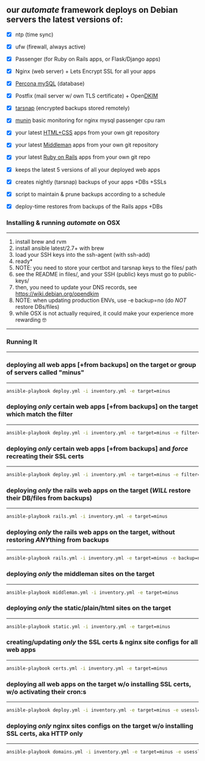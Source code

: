 ## our *automate* framework deploys on Debian servers the latest versions of:

- [x] ntp (time sync)
- [x] ufw (firewall, always active)
- [x] Passenger (for Ruby on Rails apps, or Flask/Django apps)
- [x] Nginx (web server) + Lets Encrypt SSL for all your apps
- [x] [Percona mySQL](https://www.percona.com/) (database)
- [x] Postfix (mail server w/ own TLS certificate) + Open[DKIM](https://en.wikipedia.org/wiki/DomainKeys_Identified_Mail)
- [x] [tarsnap](https://www.tarsnap.com/) (encrypted backups stored remotely)
- [x] [munin](http://munin-monitoring.org/) basic monitoring for nginx mysql passenger cpu ram
- [x] your latest [HTML+CSS](https://www.lunch-roulette.org/) apps from your own git repository
- [x] your latest [Middleman](https://middlemanapp.com/) apps from your own git repository
- [x] your latest [Ruby on Rails](https://rubyonrails.org/) apps from your own git repo
- [x] keeps the latest 5 versions of all your deployed web apps
- [x] creates nightly (tarsnap) backups of your apps +DBs +SSLs
- [x] script to maintain & prune backups according to a schedule
- [x] deploy-time restores from backups of the Rails apps +DBs


### Installing & running *automate* on OSX
---

1. install brew and rvm
2. install ansible latest/2.7+ with brew
3. load your SSH keys into the ssh-agent (with ssh-add)
4. ready*
5. NOTE: you need to store your certbot and tarsnap keys to the files/ path
6. see the README in files/, and your SSH (public) keys must go to public-keys/
7. then, you need to update your DNS records, see https://wiki.debian.org/opendkim
8. NOTE: when updating production ENVs, use -e backup=no (do *NOT* restore DBs/files)
9. while OSX is not actually required, it could make your experience more rewarding 🤓

---


### Running It
---

### deploying all web apps [+from backups] on the target or group of servers called "minus"
---
```bash
ansible-playbook deploy.yml -i inventory.yml -e target=minus
```

### deploying *only* certain web apps [+from backups] on the target which match the filter
---
```bash
ansible-playbook deploy.yml -i inventory.yml -e target=minus -e filter=tacsi
```

### deploying *only* certain web apps [+from backups] and *force* recreating their SSL certs
---
```bash
ansible-playbook deploy.yml -i inventory.yml -e target=minus -e filter=tacsi -e certforce=yes
```

### deploying *only* the rails web apps on the target (*WILL* restore their DB/files from backups)
---
```bash
ansible-playbook rails.yml -i inventory.yml -e target=minus
```

### deploying *only* the rails web apps on the target, without restoring *ANY*thing from backups
---
```bash
ansible-playbook rails.yml -i inventory.yml -e target=minus -e backup=no
```

### deploying *only* the middleman sites on the target
---
```bash
ansible-playbook middleman.yml -i inventory.yml -e target=minus
```

### deploying *only* the static/plain/html sites on the target
---
```bash
ansible-playbook static.yml -i inventory.yml -e target=minus
```

### creating/updating *only* the SSL certs & nginx site configs for all web apps
---
```bash
ansible-playbook certs.yml -i inventory.yml -e target=minus
```

### deploying all web apps on the target w/o installing SSL certs, w/o activating their cron:s
---
```bash
ansible-playbook deploy.yml -i inventory.yml -e target=minus -e usessl=no -e active=no
```

### deploying *only* nginx sites configs on the target w/o installing SSL certs, aka HTTP only
---
```bash
ansible-playbook domains.yml -i inventory.yml -e target=minus -e usessl=no
```
